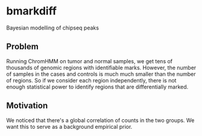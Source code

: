 # bmarkdiff
Bayesian modelling of chipseq peaks

## Problem  

Running ChromHMM on tumor and normal samples, we get tens of thousands of genomic regions with identifiable marks. However, the number of samples in the cases and controls is much much smaller than the number of regions. So if we consider each region independently, there is not enough statistical power to identify regions that are differentially marked. 

## Motivation  

We noticed that there's a global correlation of counts in the two groups. We want this to serve as a background empirical prior.
